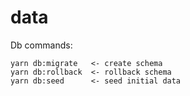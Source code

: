 # data

Db commands:

```shell
yarn db:migrate   <- create schema
yarn db:rollback  <- rollback schema
yarn db:seed      <- seed initial data
```
